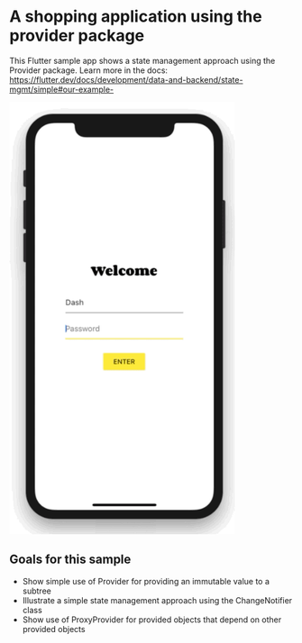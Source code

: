# A shopping application using the provider package
This Flutter sample app shows a state management approach using the Provider package. Learn more in the docs: https://flutter.dev/docs/development/data-and-backend/state-mgmt/simple#our-example-

![](app_gif.gif)

## Goals for this sample
- Show simple use of Provider for providing an immutable value to a subtree
- Illustrate a simple state management approach using the ChangeNotifier class
- Show use of ProxyProvider for provided objects that depend on other provided objects

